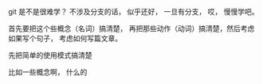 git 是不是很难学？
不涉及分支的话， 似乎还好， 一旦有分支， 哎， 慢慢学吧。

首先要把这个些概念（名词）搞清楚， 再把那些动作（动词）搞清楚，然后考虑如果写个句子， 考虑如何写篇文章。

先把简单的使用模式搞清楚

比如一些概念啊， 什么的
